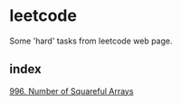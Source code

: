 # leetcode
Some 'hard' tasks from leetcode web page.

## index

[996. Number of Squareful Arrays](https://leetcode.com/problems/number-of-squareful-arrays)
